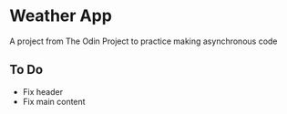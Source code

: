 # Weather App

A project from The Odin Project to practice making asynchronous code

## To Do

- Fix header
- Fix main content
